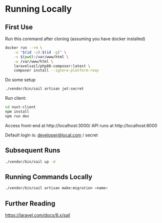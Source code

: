 # Running Locally

## First Use

Run this command after cloning (assuming you have docker installed)

```bash
docker run --rm \
    -u "$(id -u):$(id -g)" \
    -v $(pwd):/var/www/html \
    -w /var/www/html \
    laravelsail/php80-composer:latest \
    composer install --ignore-platform-reqs
```

Do some setup
```bash
./vendor/bin/sail artisan jwt:secret
```

Run client:
```bash
cd nuxt-client
npm install
npm run dev
```

Access front-end at http://localhost:3000/
API runs at http://localhost:8000

Default login is: developer@local.com / secret

## Subsequent Runs

```bash
./vendor/bin/sail up -d
```

## Running Commands Locally

```bash
./vendor/bin/sail artisan make:migration <name>
```

## Further Reading

https://laravel.com/docs/8.x/sail
